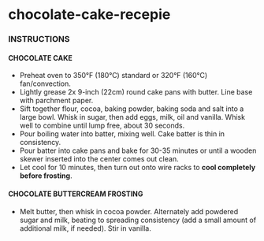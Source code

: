 # chocolate-cake-recepie

### INSTRUCTIONS

#### **CHOCOLATE CAKE**

- Preheat oven to 350°F (180°C) standard or 320°F (160°C) fan/convection.
- Lightly grease 2x 9-inch (22cm) round cake pans with butter. Line base with parchment paper.
- Sift together flour, cocoa, baking powder, baking soda and salt into a large bowl. Whisk in sugar, then add eggs, milk, oil and vanilla. Whisk well to combine until lump free, about 30 seconds.
- Pour boiling water into batter, mixing well. Cake batter is thin in consistency.
- Pour batter into cake pans and bake for 30-35 minutes or until a wooden skewer inserted into the center comes out clean.
- Let cool for 10 minutes, then turn out onto wire racks to **cool completely before frosting**.

#### CHOCOLATE BUTTERCREAM FROSTING

- Melt butter, then whisk in cocoa powder. Alternately add powdered sugar and milk, beating to spreading consistency (add a small amount of additional milk, if needed). Stir in vanilla.

